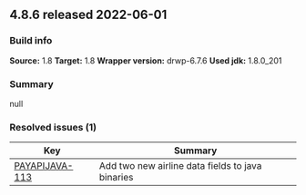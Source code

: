 ## 4.8.6 released 2022-06-01 
### Build info 
**Source:** 1.8 
**Target:** 1.8 
**Wrapper version:** drwp-6.7.6 
**Used jdk:** 1.8.0_201

### Summary 
null
### Resolved issues (1) 
|Key|Summary| 
|---|---|
|[PAYAPIJAVA-113](https://jira.int.payments.worldline.com/browse/PAYAPIJAVA-113)|Add two new airline data fields to java binaries|
